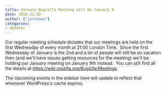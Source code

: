 ```yaml
---
title: January Bugzilla Meeting will be January 9
date: 2018-12-20
author: ["justdave"]
categories:
- Updates
---
```

Our regular meeting schedule dictates that our meetings are held on the
first Wednesday of every month at 21:00 London Time.  Since the first
Wednesday of January is the 2nd and a lot of people will still be on
vacation then (and we'll have issues getting resources for the meeting)
we'll be holding our January meeting on January 9th instead.  You can
still find all the details at
<https://wiki.mozilla.org/Bugzilla:Meetings>

The Upcoming events in the sidebar here will update to reflect that
whenever WordPress's cache expires.
